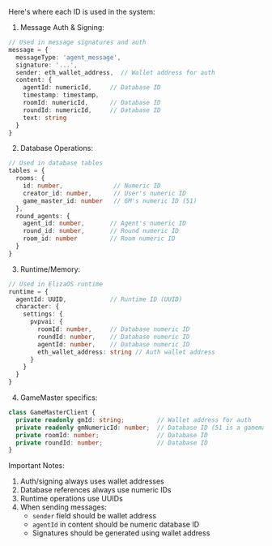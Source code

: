 Here's where each ID is used in the system:

1. Message Auth & Signing:

```typescript
// Used in message signatures and auth
message = {
  messageType: 'agent_message',
  signature: '...', 
  sender: eth_wallet_address,  // Wallet address for auth
  content: {
    agentId: numericId,     // Database ID
    timestamp: timestamp,
    roomId: numericId,      // Database ID
    roundId: numericId,     // Database ID
    text: string
  }
}
```

2. Database Operations:

```typescript
// Used in database tables
tables = {
  rooms: {
    id: number,              // Numeric ID
    creator_id: number,      // User's numeric ID
    game_master_id: number   // GM's numeric ID (51)
  },
  round_agents: {
    agent_id: number,       // Agent's numeric ID
    round_id: number,       // Round numeric ID
    room_id: number         // Room numeric ID
  }
}
```

3. Runtime/Memory:

```typescript
// Used in ElizaOS runtime
runtime = {
  agentId: UUID,            // Runtime ID (UUID)
  character: {
    settings: {
      pvpvai: {
        roomId: number,     // Database numeric ID
        roundId: number,    // Database numeric ID
        agentId: number,    // Database numeric ID
        eth_wallet_address: string // Auth wallet address
      }
    }
  }
}
```

4. GameMaster specifics:

```typescript
class GameMasterClient {
  private readonly gmId: string;         // Wallet address for auth
  private readonly gmNumericId: number;  // Database ID (51 is a gamemaster)
  private roomId: number;                // Database ID
  private roundId: number;               // Database ID
}
```

Important Notes:

1. Auth/signing always uses wallet addresses
2. Database references always use numeric IDs
3. Runtime operations use UUIDs
4. When sending messages:
   - `sender` field should be wallet address
   - `agentId` in content should be numeric database ID
   - Signatures should be generated using wallet address
